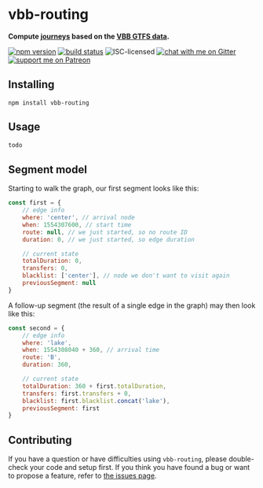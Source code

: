 # vbb-routing

**Compute [journeys](https://github.com/public-transport/friendly-public-transport-format/blob/1.0.1/spec/readme.md#journey) based on the [VBB GTFS data](https://github.com/derhuerst/vbb-gtfs.jannisr.de).**

[![npm version](https://img.shields.io/npm/v/vbb-routing.svg)](https://www.npmjs.com/package/vbb-routing)
[![build status](https://api.travis-ci.org/derhuerst/vbb-routing.svg?branch=master)](https://travis-ci.org/derhuerst/vbb-routing)
![ISC-licensed](https://img.shields.io/github/license/derhuerst/vbb-routing.svg)
[![chat with me on Gitter](https://img.shields.io/badge/chat%20with%20me-on%20gitter-512e92.svg)](https://gitter.im/derhuerst)
[![support me on Patreon](https://img.shields.io/badge/support%20me-on%20patreon-fa7664.svg)](https://patreon.com/derhuerst)


## Installing

```shell
npm install vbb-routing
```


## Usage

```js
todo
```


## Segment model

Starting to walk the graph, our first segment looks like this:

```js
const first = {
	// edge info
	where: 'center', // arrival node
	when: 1554307600, // start time
	route: null, // we just started, so no route ID
	duration: 0, // we just started, so edge duration

	// current state
	totalDuration: 0,
	transfers: 0,
	blacklist: ['center'], // node we don't want to visit again
	previousSegment: null
}
```

A follow-up segment (the result of a single edge in the graph) may then look like this:

```js
const second = {
	// edge info
	where: 'lake',
	when: 1554308040 + 360, // arrival time
	route: 'B',
	duration: 360,

	// current state
	totalDuration: 360 + first.totalDuration,
	transfers: first.transfers + 0,
	blacklist: first.blacklist.concat('lake'),
	previousSegment: first
}
```


## Contributing

If you have a question or have difficulties using `vbb-routing`, please double-check your code and setup first. If you think you have found a bug or want to propose a feature, refer to [the issues page](https://github.com/derhuerst/vbb-routing/issues).
